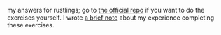 my answers for rustlings; go to [the official repo](https://github.com/rust-lang/rustlings) if you want to do the exercises yourself. I wrote [a brief note](https://notes.billmill.org/link_blog/2023/11/rustlings.html) about my experience completing these exercises.
